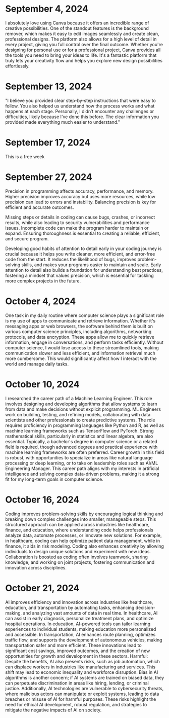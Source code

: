 # September 4, 2024
I absolutely love using Canva because it offers an incredible range of creative possibilities. One of the standout features is the background remover, which makes it easy to edit images seamlessly and create clean, professional designs. The platform also allows for a high level of detail in every project, giving you full control over the final outcome. Whether you're designing for personal use or for a professional project, Canva provides all the tools you need to bring your ideas to life. It's a fantastic platform that truly lets your creativity flow and helps you explore new design possibilities effortlessly.

# September 13, 2024
"I believe you provided clear step-by-step instructions that were easy to follow. You also helped us understand how the process works and what happens at each stage. Personally, I didn’t encounter any challenges or difficulties, likely because I’ve done this before. The clear information you provided made everything much easier to understand."

# September 17, 2024
This is a free week

# September 27, 2024
Precision in programming affects accuracy, performance, and memory. Higher precision improves accuracy but uses more resources, while low precision can lead to errors and instability. Balancing precision is key for efficient and accurate outcomes.

Missing steps or details in coding can cause bugs, crashes, or incorrect results, while also leading to security vulnerabilities and performance issues. Incomplete code can make the program harder to maintain or expand. Ensuring thoroughness is essential to creating a reliable, efficient, and secure program.

Developing good habits of attention to detail early in your coding journey is crucial because it helps you write cleaner, more efficient, and error-free code from the start. It reduces the likelihood of bugs, improves problem-solving skills, and makes your programs easier to maintain and scale. Early attention to detail also builds a foundation for understanding best practices, fostering a mindset that values precision, which is essential for tackling more complex projects in the future.

# October 4, 2024
One task in my daily routine where computer science plays a significant role is my use of apps to communicate and retrieve information. Whether it's messaging apps or web browsers, the software behind them is built on various computer science principles, including algorithms, networking protocols, and data encryption. These apps allow me to quickly retrieve information, engage in conversations, and perform tasks efficiently. Without computer science, I would lose access to these streamlined tools, making communication slower and less efficient, and information retrieval much more cumbersome. This would significantly affect how I interact with the world and manage daily tasks.

# October 10, 2024
I researched the career path of a Machine Learning Engineer. This role involves designing and developing algorithms that allow systems to learn from data and make decisions without explicit programming. ML Engineers work on building, testing, and refining models, collaborating with data scientists and other professionals to create predictive systems. The role requires proficiency in programming languages like Python and R, as well as machine learning frameworks such as TensorFlow and PyTorch. Strong mathematical skills, particularly in statistics and linear algebra, are also essential. Typically, a bachelor's degree in computer science or a related field is required, though advanced degrees and practical experience with machine learning frameworks are often preferred. Career growth in this field is robust, with opportunities to specialize in areas like natural language processing or deep learning, or to take on leadership roles such as AI/ML Engineering Manager. This career path aligns with my interests in artificial intelligence and solving complex data-driven problems, making it a strong fit for my long-term goals in computer science.

# October 16, 2024
Coding improves problem-solving skills by encouraging logical thinking and breaking down complex challenges into smaller, manageable steps. This structured approach can be applied across industries like healthcare, finance, and education, where understanding code helps professionals analyze data, automate processes, or innovate new solutions. For example, in healthcare, coding can help optimize patient data management, while in finance, it aids in risk modeling. Coding also enhances creativity by allowing individuals to design unique solutions and experiment with new ideas. Collaboration is boosted as coding often involves teamwork, sharing knowledge, and working on joint projects, fostering communication and innovation across disciplines.

# October 21, 2024
AI improves efficiency and innovation across industries like healthcare, education, and transportation by automating tasks, enhancing decision-making, and analyzing vast amounts of data in real time. In healthcare, AI can assist in early diagnosis, personalize treatment plans, and optimize hospital operations. In education, AI-powered tools can tailor learning experiences to individual students, making education more personalized and accessible. In transportation, AI enhances route planning, optimizes traffic flow, and supports the development of autonomous vehicles, making transportation safer and more efficient. These innovations lead to significant cost savings, improved outcomes, and the creation of new opportunities for growth and development in these sectors.
Harmful: Despite the benefits, AI also presents risks, such as job automation, which can displace workers in industries like manufacturing and services. This shift may lead to economic inequality and workforce disruption. Bias in AI algorithms is another concern; if AI systems are trained on biased data, they can perpetuate discrimination in areas like hiring, lending, or criminal justice. Additionally, AI technologies are vulnerable to cybersecurity threats, where malicious actors can manipulate or exploit systems, leading to data breaches or misuse of AI for harmful purposes. These risks highlight the need for ethical AI development, robust regulation, and strategies to mitigate the negative impacts of AI on society.
